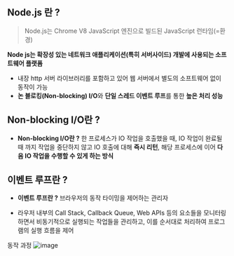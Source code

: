 ## Node.js 란 ?

> Node.js는 Chrome V8 JavaScript 엔진으로 빌드된 JavaScript 런타임(=환경)

**Node js는 확장성 있는 네트워크 애플리케이션(특히 서버사이드) 개발에 사용되는 소프트웨어 플랫폼**

-   내장 http 서버 라이브러리를 포함하고 있어 웹 서버에서 별도의 소프트웨어 없이 동작이 가능
-   **논 블로킹(Non-blocking) I/O**와 **단일 스레드 이벤트 루프**를 통한 **높은 처리 성능**

## Non-blocking I/O란 ?

-   **Non-blocking I/O란 ?** 한 프로세스가 IO 작업을 호출했을 때, IO 작업이 완료될 때 까지 작업을 중단하지 않고 IO 호출에 대해 **즉시 리턴**, 해당 프로세스에 이어 **다음 IO 작업을 수행할 수 있게 하는 방식**

## 이벤트 루프란 ?

-   **이벤트 루프란 ?** 브라우저의 동작 타이밍을 제어하는 관리자

-   라우저 내부의 Call Stack, Callback Queue, Web APIs 등의 요소들을 모니터링하면서 비동기적으로 실행되는 작업들을 관리하고, 이를 순서대로 처리하여 프로그램의 실행 흐름을 제어

동작 과정
![image](https://blog.kakaocdn.net/dn/pedOg/btrzvTs6JnP/IC6ZFXYWLrHDDubDe3Equ0/img.png)
